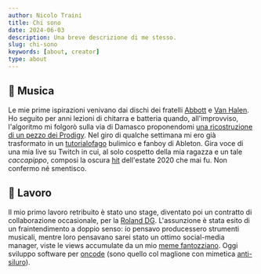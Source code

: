 ```yaml
---
author: Nicolo Traini
title: Chi sono
date: 2024-06-03
description: Una breve descrizione di me stesso.
slug: chi-sono
keywords: [about, creator]
type: about
---
```


## 🎹 Musica

Le mie prime ispirazioni venivano dai dischi dei fratelli [Abbott](https://www.youtube.com/watch?v=NY4pKdA1SnE)
e [Van Halen](https://www.youtube.com/watch?v=MsehEPyyXVQ). Ho seguito per anni lezioni di chitarra e batteria
quando, all'improvviso, l'algoritmo mi folgorò sulla via di Damasco proponendomi
[una ricostruzione di un pezzo dei Prodigy](https://www.youtube.com/watch?v=eU5Dn-WaElI).
Nel giro di qualche settimana mi ero già trasformato in un
[tutorialofago](https://www.youtube.com/watch?v=NWvaxzI1vG4&pp=ygUYbXIgYmlsbCBhYmxldG9uIHR1dG9yaWFs) bulimico e
fanboy di Ableton.
Gira voce di una mia live su Twitch in cui, al solo cospetto della mia ragazza e un tale *caccapippo*,
composi la oscura [hit](https://soundcloud.com/freestingo/noclassnomanners) dell'estate 2020 che mai fu.
Non confermo né smentisco.

## 👷 Lavoro

Il mio primo lavoro retribuito è stato uno stage, diventato poi un contratto di collaborazione occasionale, per la [Roland DG](https://www.rolanddg.eu/it).
L'assunzione è stata esito di un fraintendimento a doppio senso: io pensavo producessero strumenti musicali, mentre loro pensavano
sarei stato un ottimo social-media manager, viste le views accumulate da un mio [meme fantozziano](https://www.youtube.com/watch?v=cFSpNYvDGAg).
Oggi sviluppo software per [oncode](https://oncode.it/people/) (sono quello col maglione con mimetica [anti-siluro](https://www.theshipyardblog.com/razzle-dazzle-when-british-artists-fought-german-u-boats/)).

